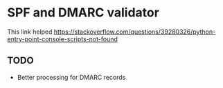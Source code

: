 # SPF and DMARC validator

This link helped <https://stackoverflow.com/questions/39280326/python-entry-point-console-scripts-not-found>

## TODO
- Better processing for DMARC records

